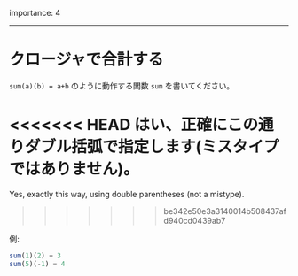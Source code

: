 importance: 4

---

# クロージャで合計する

`sum(a)(b) = a+b` のように動作する関数 `sum` を書いてください。

<<<<<<< HEAD
はい、正確にこの通りダブル括弧で指定します(ミスタイプではありません)。
=======
Yes, exactly this way, using double parentheses (not a mistype).
>>>>>>> be342e50e3a3140014b508437afd940cd0439ab7

例:

```js
sum(1)(2) = 3
sum(5)(-1) = 4
```
